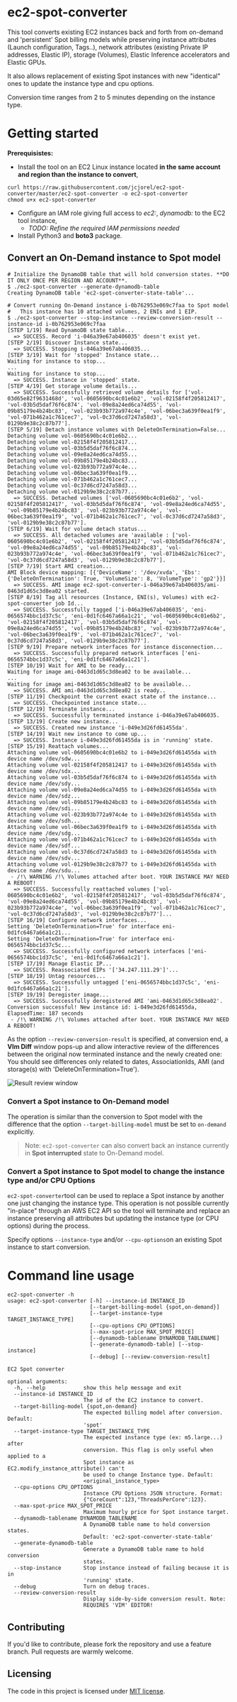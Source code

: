 # ec2-spot-converter

This tool converts existing EC2 instances back and forth from on-demand and 'persistent' Spot billing models while preserving
instance attributes (Launch configuration, Tags..), network attributes (existing Private IP addresses, Elastic IP), storage (Volumes),
Elastic Inference accelerators and Elastic GPUs.

It also allows replacement of existing Spot instances with new "identical" ones to update the instance type and cpu options. 

Conversion time ranges from 2 to 5 minutes depending on the instance type.


# Getting started

**Prerequisistes:**
* Install the tool on an EC2 Linux instance located **in the same account and region than the instance to convert**,

```shell
curl https://raw.githubusercontent.com/jcjorel/ec2-spot-converter/master/ec2-spot-converter -o ec2-spot-converter
chmod u+x ec2-spot-converter
```

* Configure an IAM role giving full access to *ec2:*, *dynamodb:* to the EC2 tool instance,
	* *TODO: Refine the required IAM permissions needed*
* Install Python3 and **boto3** package.

## Convert an On-Demand instance to Spot model

```shell
# Initialize the DynamoDB table that will hold conversion states. **DO IT ONLY ONCE PER REGION AND ACCOUNT**.
$ ./ec2-spot-converter --generate-dynamodb-table
Creating DynamoDB table 'ec2-spot-converter-state-table'...

# Convert running On-Demand instance i-0b762953e069c7faa to Spot model
#   This instance has 10 attached volumes, 2 ENIs and 1 EIP.
$ ./ec2-spot-converter --stop-instance --review-conversion-result --instance-id i-0b762953e069c7faa
[STEP 1/19] Read DynamoDB state table...
  => SUCCESS. Record 'i-046a39e67ab406035' doesn't exist yet.
[STEP 2/19] Discover Instance state...
  => SUCCESS. Stopping i-046a39e67ab406035...
[STEP 3/19] Wait for 'stopped' Instance state...
Waiting for instance to stop...
...
Waiting for instance to stop...
  => SUCCESS. Instance in 'stopped' state.
[STEP 4/19] Get storage volume details...
  => SUCCESS. Successfully retrieved volume details for ['vol-03d65e82f9631468d', 'vol-0605690bc4c01e6b2', 'vol-02158f4f205812417', 'vol-03b5d5daf76f6c874', 'vol-09e8a24ed6ca74d55', 'vol-09b85179e4b24bc83', 'vol-023b93b772a974c4e', 'vol-06bec3a639f0ea1f9', 'vol-071b462a1c761cec7', 'vol-0c37d6cd7247a58d3', 'vol-0129b9e38c2c87b77'].
[STEP 5/19] Detach instance volumes with DeleteOnTermination=False...
Detaching volume vol-0605690bc4c01e6b2...
Detaching volume vol-02158f4f205812417...
Detaching volume vol-03b5d5daf76f6c874...
Detaching volume vol-09e8a24ed6ca74d55...
Detaching volume vol-09b85179e4b24bc83...
Detaching volume vol-023b93b772a974c4e...
Detaching volume vol-06bec3a639f0ea1f9...
Detaching volume vol-071b462a1c761cec7...
Detaching volume vol-0c37d6cd7247a58d3...
Detaching volume vol-0129b9e38c2c87b77...
  => SUCCESS. Detached volumes ['vol-0605690bc4c01e6b2', 'vol-02158f4f205812417', 'vol-03b5d5daf76f6c874', 'vol-09e8a24ed6ca74d55', 'vol-09b85179e4b24bc83', 'vol-023b93b772a974c4e', 'vol-06bec3a639f0ea1f9', 'vol-071b462a1c761cec7', 'vol-0c37d6cd7247a58d3', 'vol-0129b9e38c2c87b77'].
[STEP 6/19] Wait for volume detach status...
  => SUCCESS. All detached volumes are 'available : ['vol-0605690bc4c01e6b2', 'vol-02158f4f205812417', 'vol-03b5d5daf76f6c874', 'vol-09e8a24ed6ca74d55', 'vol-09b85179e4b24bc83', 'vol-023b93b772a974c4e', 'vol-06bec3a639f0ea1f9', 'vol-071b462a1c761cec7', 'vol-0c37d6cd7247a58d3', 'vol-0129b9e38c2c87b77'].
[STEP 7/19] Start AMI creation...
AMI Block device mapping: [{'DeviceName': '/dev/xvda', 'Ebs': {'DeleteOnTermination': True, 'VolumeSize': 8, 'VolumeType': 'gp2'}}]
  => SUCCESS. AMI image ec2-spot-converter-i-046a39e67ab406035/ami-0463d1d65c3d8ea02 started.
[STEP 8/19] Tag all resources (Instance, ENI(s), Volumes) with ec2-spot-converter job Id...
  => SUCCESS. Successfully tagged ['i-046a39e67ab406035', 'eni-0656574bbc1d37c5c', 'eni-0d1fc6467a66a1c21', 'vol-0605690bc4c01e6b2', 'vol-02158f4f205812417', 'vol-03b5d5daf76f6c874', 'vol-09e8a24ed6ca74d55', 'vol-09b85179e4b24bc83', 'vol-023b93b772a974c4e', 'vol-06bec3a639f0ea1f9', 'vol-071b462a1c761cec7', 'vol-0c37d6cd7247a58d3', 'vol-0129b9e38c2c87b77'].
[STEP 9/19] Prepare network interfaces for instance disconnection...
  => SUCCESS. Successfully prepared network interfaces ['eni-0656574bbc1d37c5c', 'eni-0d1fc6467a66a1c21'].
[STEP 10/19] Wait for AMI to be ready...
Waiting for image ami-0463d1d65c3d8ea02 to be available...
...
Waiting for image ami-0463d1d65c3d8ea02 to be available...
  => SUCCESS. AMI ami-0463d1d65c3d8ea02 is ready..
[STEP 11/19] Checkpoint the current exact state of the instance...
  => SUCCESS. Checkpointed instance state...
[STEP 12/19] Terminate instance...
  => SUCCESS. Successfully terminated instance i-046a39e67ab406035.
[STEP 13/19] Create new instance...
  => SUCCESS. Created new instance 'i-049e3d26fd61455da'.
[STEP 14/19] Wait new instance to come up...
  => SUCCESS. Instance i-049e3d26fd61455da is in 'running' state.
[STEP 15/19] Reattach volumes...
Attaching volume vol-0605690bc4c01e6b2 to i-049e3d26fd61455da with device name /dev/sdw...
Attaching volume vol-02158f4f205812417 to i-049e3d26fd61455da with device name /dev/sdx...
Attaching volume vol-03b5d5daf76f6c874 to i-049e3d26fd61455da with device name /dev/sdy...
Attaching volume vol-09e8a24ed6ca74d55 to i-049e3d26fd61455da with device name /dev/sdz...
Attaching volume vol-09b85179e4b24bc83 to i-049e3d26fd61455da with device name /dev/sdi...
Attaching volume vol-023b93b772a974c4e to i-049e3d26fd61455da with device name /dev/sdh...
Attaching volume vol-06bec3a639f0ea1f9 to i-049e3d26fd61455da with device name /dev/sdg...
Attaching volume vol-071b462a1c761cec7 to i-049e3d26fd61455da with device name /dev/sdf...
Attaching volume vol-0c37d6cd7247a58d3 to i-049e3d26fd61455da with device name /dev/sdv...
Attaching volume vol-0129b9e38c2c87b77 to i-049e3d26fd61455da with device name /dev/sdu...
 - /!\ WARNING /!\ Volumes attached after boot. YOUR INSTANCE MAY NEED A REBOOT!
  => SUCCESS. Successfully reattached volumes ['vol-0605690bc4c01e6b2', 'vol-02158f4f205812417', 'vol-03b5d5daf76f6c874', 'vol-09e8a24ed6ca74d55', 'vol-09b85179e4b24bc83', 'vol-023b93b772a974c4e', 'vol-06bec3a639f0ea1f9', 'vol-071b462a1c761cec7', 'vol-0c37d6cd7247a58d3', 'vol-0129b9e38c2c87b77']...
[STEP 16/19] Configure network interfaces...
Setting 'DeleteOnTermination=True' for interface eni-0d1fc6467a66a1c21...
Setting 'DeleteOnTermination=True' for interface eni-0656574bbc1d37c5c...
  => SUCCESS. Successfully configured network interfaces ['eni-0656574bbc1d37c5c', 'eni-0d1fc6467a66a1c21'].
[STEP 17/19] Manage Elastic IP...
  => SUCCESS. Reassociated EIPs '['34.247.111.29']'...
[STEP 18/19] Untag resources...
  => SUCCESS. Successfully untagged ['eni-0656574bbc1d37c5c', 'eni-0d1fc6467a66a1c21'].
[STEP 19/19] Deregister image...
  => SUCCESS. Successfully deregistered AMI 'ami-0463d1d65c3d8ea02'.
Conversion successful! New instance id: i-049e3d26fd61455da, ElapsedTime: 187 seconds
 - /!\ WARNING /!\ Volumes attached after boot. YOUR INSTANCE MAY NEED A REBOOT!
```
As the option `--review-conversion-result` is specified, at conversion end, a **VIm Diff** window pops-up and allow interactive review of the differences between
the original now terminated instance and the newly created one: You should see differences only related to dates, AssociationIds, AMI (and storage(s) with 'DeleteOnTermination=True').

![Result review window](review-result.png)

### Convert a Spot instance to On-Demand model

The operation is similar than the conversion to Spot model with the difference that the option `--target-billing-model` must be set to `on-demand` explicitly.

> Note: `ec2-spot-converter` can also convert back an instance currently in **Spot interrupted** state to On-Demand model.

### Convert a Spot instance to Spot model to change the instance type and/or CPU Options

`ec2-spot-converter`tool can be used to replace a Spot instance by another one just changing the instance type. This operation is not 
possible currently "in-place" through an AWS EC2 API so the tool will terminate and replace an instance preserving all attributes but
updating the instance type (or CPU options) during the process.

Specify options `--instance-type` and/or `--cpu-options`on an existing Spot instance to start conversion. 

# Command line usage

```shell
ec2-spot-converter -h
usage: ec2-spot-converter [-h] --instance-id INSTANCE_ID
                          [--target-billing-model {spot,on-demand}]
                          [--target-instance-type TARGET_INSTANCE_TYPE]
                          [--cpu-options CPU_OPTIONS]
                          [--max-spot-price MAX_SPOT_PRICE]
                          [--dynamodb-tablename DYNAMODB_TABLENAME]
                          [--generate-dynamodb-table] [--stop-instance]
                          [--debug] [--review-conversion-result]

EC2 Spot converter

optional arguments:
  -h, --help            show this help message and exit
  --instance-id INSTANCE_ID
                        The id of the EC2 instance to convert.
  --target-billing-model {spot,on-demand}
                        The expected billing model after conversion. Default:
                        'spot'
  --target-instance-type TARGET_INSTANCE_TYPE
                        The expected instance type (ex: m5.large...) after
                        conversion. This flag is only useful when applied to a
                        Spot instance as EC2.modify_instance_attribute() can't
                        be used to change Instance type. Default:
                        <original_instance_type>
  --cpu-options CPU_OPTIONS
                        Instance CPU Options JSON structure. Format:
                        {"CoreCount":123,"ThreadsPerCore":123}.
  --max-spot-price MAX_SPOT_PRICE
                        Maximum hourly price for Spot instance target.
  --dynamodb-tablename DYNAMODB_TABLENAME
                        A DynamoDB table name to hold conversion states.
                        Default: 'ec2-spot-converter-state-table'
  --generate-dynamodb-table
                        Generate a DynamoDB table name to hold conversion
                        states.
  --stop-instance       Stop instance instead of failing because it is in
                        'running' state.
  --debug               Turn on debug traces.
  --review-conversion-result
                        Display side-by-side conversion result. Note:
                        REQUIRES 'VIM' EDITOR!
```

## Contributing

If you'd like to contribute, please fork the repository and use a feature
branch. Pull requests are warmly welcome.

## Licensing

The code in this project is licensed under [MIT license](LICENSE).

